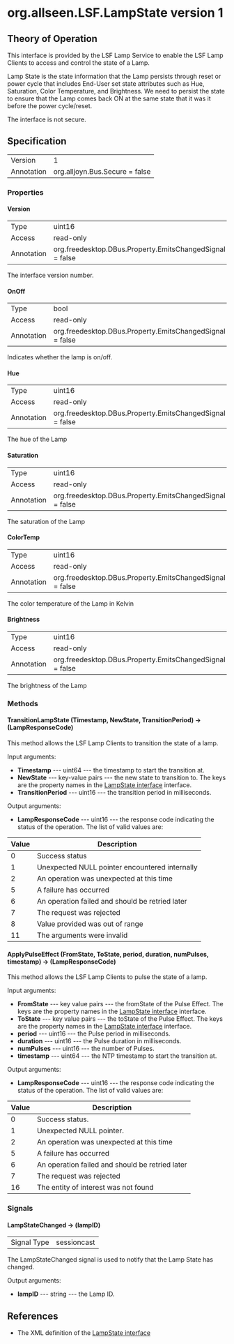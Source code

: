 # org.allseen.LSF.LampState version 1


## Theory of Operation
This interface is provided by the LSF Lamp Service to enable the LSF Lamp
Clients to access and control the state of a Lamp.

Lamp State is the state information that the Lamp persists through reset or power 
cycle that includes End-User set state attributes such as Hue, Saturation, Color Temperature, 
and Brightness. We need to persist the state to ensure that the Lamp comes back ON at the
same state that it was it before the power cycle/reset.

The interface is not secure.

## Specification

|              |       				|
|--------------|--------------------------------|
| Version      | 1     				|
| Annotation   | org.alljoyn.Bus.Secure = false |

### Properties

#### Version

|            |                                                          |
|------------|----------------------------------------------------------|
| Type       | uint16                                                   |
| Access     | read-only                                                |
| Annotation | org.freedesktop.DBus.Property.EmitsChangedSignal = false	|

The interface version number.

#### OnOff

|            |                                                          |
|------------|----------------------------------------------------------|
| Type       | bool                                                     |
| Access     | read-only                                                |
| Annotation | org.freedesktop.DBus.Property.EmitsChangedSignal = false	|

Indicates whether the lamp is on/off.

#### Hue

|            |                                                          |
|------------|----------------------------------------------------------|
| Type       | uint16                                                   |
| Access     | read-only                                                |
| Annotation | org.freedesktop.DBus.Property.EmitsChangedSignal = false	|

The hue of the Lamp

#### Saturation

|            |                                                          |
|------------|----------------------------------------------------------|
| Type       | uint16                                                   |
| Access     | read-only                                                |
| Annotation | org.freedesktop.DBus.Property.EmitsChangedSignal = false	|

The saturation of the Lamp

#### ColorTemp

|            |                                                          |
|------------|----------------------------------------------------------|
| Type       | uint16                                                   |
| Access     | read-only                                                |
| Annotation | org.freedesktop.DBus.Property.EmitsChangedSignal = false	|

The color temperature of the Lamp in Kelvin

#### Brightness

|            |                                                          |
|------------|----------------------------------------------------------|
| Type       | uint16                                                   |
| Access     | read-only                                                |
| Annotation | org.freedesktop.DBus.Property.EmitsChangedSignal = false	|

The brightness of the Lamp

### Methods

#### TransitionLampState (Timestamp, NewState, TransitionPeriod) -> (LampResponseCode)

This method allows the LSF Lamp Clients to transition the state of a lamp. 

Input arguments: 

  * **Timestamp** --- uint64 --- the timestamp to start the transition at.
  * **NewState** --- key-value pairs --- the new state to transition to. The keys are the property names in the [LampState interface](LampState-v1.xml) interface.
  * **TransitionPeriod** --- uint16 --- the transition period in milliseconds.

Output arguments:

  * **LampResponseCode** --- uint16 --- the response code indicating the status of the operation. The list of valid
    values are:

| Value | Description                                                       		|
|-------|-------------------------------------------------------------------------------|
| 0     | Success status                                                   		|
| 1     | Unexpected NULL pointer encountered internally                                |
| 2     | An operation was unexpected at this time                          		|
| 5     | A failure has occurred                                            		|
| 6     | An operation failed and should be retried later                   		|
| 7     | The request was rejected                                          		|
| 8     | Value provided was out of range                                   		|
| 11    | The arguments were invalid                                        		|

#### ApplyPulseEffect (FromState, ToState, period, duration, numPulses, timestamp) -> (LampResponseCode)

This method allows the LSF Lamp Clients to pulse the state of a lamp. 

Input arguments: 

  * **FromState** --- key value pairs --- the fromState of the Pulse Effect. The keys are the property names 
                                          in the [LampState interface](LampState-v1.xml) interface.
  * **ToState** --- key value pairs --- the toState of the Pulse Effect. The keys are the property names 
                                        in the [LampState interface](LampState-v1.xml) interface.
  * **period** --- uint16 --- the Pulse period in milliseconds.
  * **duration** --- uint16 --- the Pulse duration in milliseconds.
  * **numPulses** --- uint16 --- the number of Pulses.
  * **timestamp** --- uint64 --- the NTP timestamp to start the transition at.

Output arguments:

  * **LampResponseCode** --- uint16 --- the response code indicating the status of the operation. The list of valid
    values are:

| Value | Description                                                       		|
|-------|-------------------------------------------------------------------------------|
| 0     | Success status.                                                   		|
| 1     | Unexpected NULL pointer.                                          		|
| 2     | An operation was unexpected at this time                          		|
| 5     | A failure has occurred                                            		|
| 6     | An operation failed and should be retried later                   		|
| 7     | The request was rejected                                          		|
| 16    | The entity of interest was not found                   			|

### Signals

#### LampStateChanged -> (lampID)

|                       |                                   |
|-----------------------|-----------------------------------|
| Signal Type           | sessioncast                       |

The LampStateChanged signal is used to notify that the Lamp State has changed.

Output arguments:

  * **lampID** --- string --- the Lamp ID.

## References

  * The XML definition of the [LampState interface](LampState-v1.xml)


